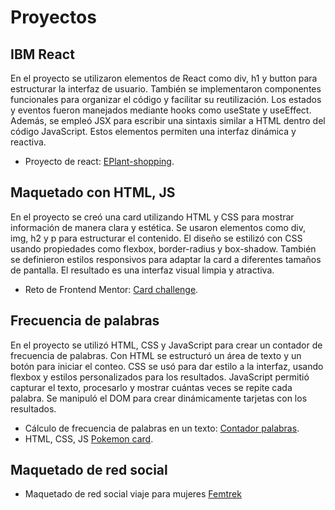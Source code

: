 # Proyectos

## IBM React
En el proyecto se utilizaron elementos de React como div, h1 y button para estructurar la interfaz de usuario. También se implementaron componentes funcionales para organizar el código y facilitar su reutilización. Los estados y eventos fueron manejados mediante hooks como useState y useEffect. Además, se empleó JSX para escribir una sintaxis similar a HTML dentro del código JavaScript. Estos elementos permiten una interfaz dinámica y reactiva.

- Proyecto de react:  [EPlant-shopping](https://blangis.github.io/e-plantShopping/).

## Maquetado con HTML, JS 
En el proyecto se creó una card utilizando HTML y CSS para mostrar información de manera clara y estética. Se usaron elementos como div, img, h2 y p para estructurar el contenido. El diseño se estilizó con CSS usando propiedades como flexbox, border-radius y box-shadow. También se definieron estilos responsivos para adaptar la card a diferentes tamaños de pantalla. El resultado es una interfaz visual limpia y atractiva.
- Reto de Frontend Mentor: [Card challenge](https://blangis.github.io/Social-card-challenge/).

## Frecuencia de palabras
En el proyecto se utilizó HTML, CSS y JavaScript para crear un contador de frecuencia de palabras. Con HTML se estructuró un área de texto y un botón para iniciar el conteo. CSS se usó para dar estilo a la interfaz, usando flexbox y estilos personalizados para los resultados. JavaScript permitió capturar el texto, procesarlo y mostrar cuántas veces se repite cada palabra. Se manipuló el DOM para crear dinámicamente tarjetas con los resultados.
- Cálculo de frecuencia de palabras en un texto: [Contador palabras](https://blangis.github.io/Technical-test/).
- HTML, CSS, JS [Pokemon card](https://blangis.github.io/Pokemon-card/).

## Maquetado de red social
- Maquetado de red social viaje para mujeres [Femtrek](https://github.com/Anggie-Trejo/Fem)